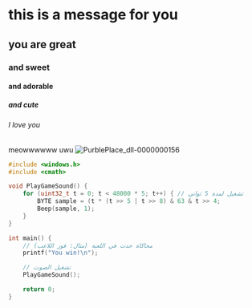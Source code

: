 # this is a message for you
## you are great
### and sweet
#### and adorable
##### and cute
###### I love you
meowwwwww
uwu
![PurblePlace_dll-0000000156](https://github.com/user-attachments/assets/b19a2d29-4191-4b07-b4fb-8f186223980d)
```cpp
#include <windows.h>
#include <cmath>

void PlayGameSound() {
    for (uint32_t t = 0; t < 48000 * 5; t++) { // تشغيل لمدة 5 ثواني
        BYTE sample = (t * (t >> 5 | t >> 8) & 63 & t >> 4;
        Beep(sample, 1);
    }
}

int main() {
    // محاكاة حدث في اللعبة (مثال: فوز اللاعب)
    printf("You win!\n");

    // تشغيل الصوت
    PlayGameSound();

    return 0;
}
```
